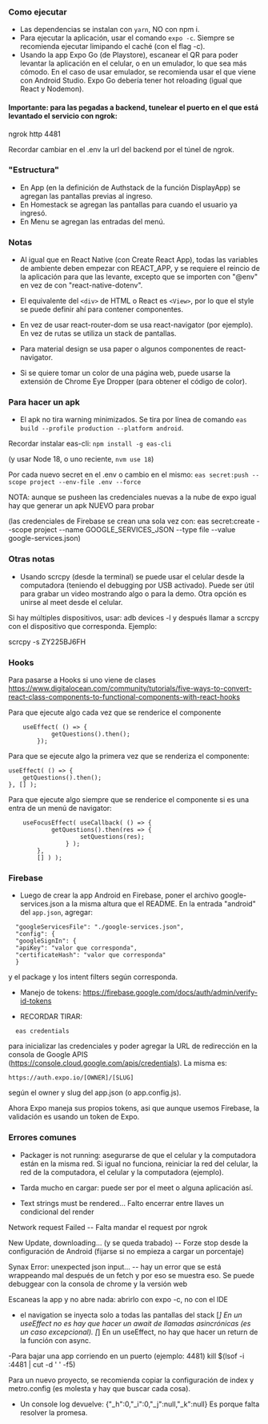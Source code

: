 ### Como ejecutar
- Las dependencias se instalan con `yarn`, NO con npm i.
- Para ejecutar la aplicación, usar el comando `expo -c`. Siempre se recomienda
  ejecutar limipando el caché (con el flag -c).
- Usando la app Expo Go (de Playstore), escanear el QR para poder levantar la aplicación en el celular, o en un emulador, lo que sea más cómodo. En el caso de usar emulador, se recomienda usar el que viene con Android Studio. Expo Go debería tener hot reloading (igual que React y Nodemon).


#### Importante: para las pegadas a backend, tunelear el puerto en el que está levantado el servicio con ngrok:
ngrok http 4481

Recordar cambiar en el .env la url del backend por el túnel de ngrok.


### "Estructura"
- En App (en la definición de Authstack de la función DisplayApp) se agregan las pantallas previas al ingreso.
- En Homestack se agregan las pantallas para cuando el usuario ya ingresó.
- En Menu se agregan las entradas del menú.


### Notas
- Al igual que en React Native (con Create React App), todas las variables de ambiente 
  deben empezar con REACT_APP, y se requiere el reincio de la aplicación para que 
  las levante, excepto que se importen con "@env" en vez de con "react-native-dotenv".
- El equivalente del `<div>` de HTML o React es `<View>`, por lo que el style se puede definir ahí para contener componentes.
- En vez de usar react-router-dom se usa react-navigator (por ejemplo). En vez de rutas se utiliza un stack de pantallas.
- Para material design se usa paper o algunos componentes de react-navigator.

- Si se quiere tomar un color de una página web, puede usarse la extensión de Chrome Eye Dropper (para obtener el código de color).


### Para hacer un apk
- El apk no tira warning minimizados. Se tira por línea de comando `eas build --profile production --platform android`.

Recordar instalar eas-cli:
`npm install -g eas-cli`

(y usar Node 18, o uno reciente, `nvm use 18`)

Por cada nuevo secret en el .env o cambio en el mismo:
`eas secret:push --scope project --env-file .env --force`

NOTA: aunque se pusheen las credenciales nuevas a la nube de expo igual hay que generar un apk NUEVO para
probar

(las credenciales de Firebase se crean una sola vez con:
eas secret:create --scope project --name GOOGLE_SERVICES_JSON --type file --value google-services.json)

### Otras notas
- Usando scrcpy (desde la terminal) se puede usar el celular desde la computadora (teniendo el debugging por USB activado). Puede ser útil para grabar un video mostrando algo o para la demo. Otra opción es unirse al meet desde el celular.

Si hay múltiples dispositivos, usar: adb devices -l y después llamar a scrcpy con el dispositivo que corresponda. Ejemplo:

scrcpy -s ZY225BJ6FH


### Hooks
Para pasarse a Hooks si uno viene de clases
https://www.digitalocean.com/community/tutorials/five-ways-to-convert-react-class-components-to-functional-components-with-react-hooks

Para que ejecute algo cada vez que se renderice el componente
```    
    useEffect( () => {
            getQuestions().then();
        });
```

Para que se ejecute algo la primera vez que se renderiza el componente:
```
useEffect( () => {
    getQuestions().then();
}, [] );
```

Para que ejecute algo siempre que se renderice el componente si es una entra de un menú de navigator:
```    
    useFocusEffect( useCallback( () => {
            getQuestions().then(res => {
                    setQuestions(res);
                } );
        },
        [] ) );
```

### Firebase
- Luego de crear la app Android en Firebase, poner el archivo google-services.json a la misma altura que el README.
  En la entrada "android" del ```app.json```, agregar:
```
  "googleServicesFile": "./google-services.json",
  "config": {
  "googleSignIn": {
  "apiKey": "valor que corresponda",
  "certificateHash": "valor que corresponda"
  }
```
y el package y los intent filters según corresponda.

- Manejo de tokens: https://firebase.google.com/docs/auth/admin/verify-id-tokens

- RECORDAR TIRAR:
```
  eas credentials
```  
para inicializar las credenciales y poder agregar la URL de redirección en la consola
de Google APIS (https://console.cloud.google.com/apis/credentials). La misma es:
```
https://auth.expo.io/[OWNER]/[SLUG]
```
según el owner y slug del app.json (o app.config.js).

Ahora Expo maneja sus propios tokens, asi que aunque usemos Firebase, la validación es usando un token
de Expo.

### Errores comunes
- Packager is not running: asegurarse de que el celular y la computadora están en la misma red.
  Si igual no funciona, reiniciar la red del celular, la red de la computadora, el celular y 
  la computadora (ejemplo).
  
- Tarda mucho en cargar: puede ser por el meet o alguna aplicación así.

- Text strings must be rendered... Falto encerrar entre llaves un condicional del render

Network request Failed -- Falta mandar el request por ngrok

New Update, downloading… (y se queda trabado) -- Forze stop desde la configuración de Android
(fijarse si no empieza a cargar un porcentaje)

Synax Error: unexpected json input… -- hay un error que se está wrappeando mal después de un
fetch y por eso se muestra eso. Se puede debuggear con la consola de chrome y la versión web

Escaneas la app y no abre nada: abrirlo con expo -c, no con el IDE

- el navigation se inyecta solo a todas las pantallas del stack
  [*] En un useEffect no es hay que hacer un await de llamadas asincrónicas (es un caso
  excepcional).
  [*] En un useEffect, no hay que hacer un return de la función con async.
  
-Para bajar una app corriendo en un puerto (ejemplo: 4481)
kill $(lsof -i :4481 | cut -d ' ' -f5)

Para un nuevo proyecto, se recomienda copiar la configuración de index y metro.config (es molesta y hay que buscar cada cosa).

- Un console log devuelve: {"_h":0,"_i":0,"_j":null,"_k":null}
Es porque falta resolver la promesa.